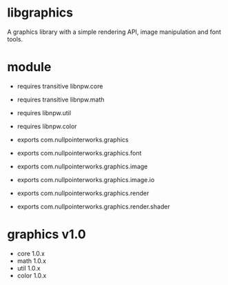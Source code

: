 # libgraphics
A graphics library with a simple rendering API, image manipulation and font tools. 

# module
* requires transitive libnpw.core
* requires transitive libnpw.math
* requires libnpw.util
* requires libnpw.color

* exports com.nullpointerworks.graphics
* exports com.nullpointerworks.graphics.font
* exports com.nullpointerworks.graphics.image
* exports com.nullpointerworks.graphics.image.io
* exports com.nullpointerworks.graphics.render
* exports com.nullpointerworks.graphics.render.shader


# graphics v1.0
* core 1.0.x
* math 1.0.x
* util 1.0.x
* color 1.0.x
